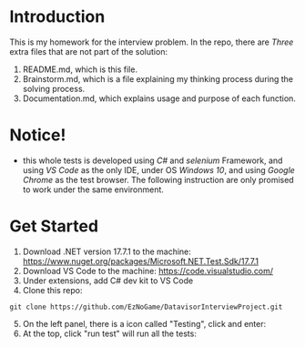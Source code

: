# Introduction
This is my homework for the interview problem.
In the repo, there are *Three* extra files that are not part of the solution:
1. README.md, which is this file.
3. Brainstorm.md, which is a file explaining my thinking process during the solving process.
4. Documentation.md, which explains usage and purpose of each function.
# Notice!
- this whole tests is developed using *C#* and *selenium* Framework, and using *VS Code* as the only IDE, under OS *Windows 10*, and using *Google Chrome* as the test browser. The following instruction are only promised to work under the same environment.  
# Get Started
1. Download .NET version 17.7.1 to the machine: https://www.nuget.org/packages/Microsoft.NET.Test.Sdk/17.7.1
2. Download VS Code to the machine: https://code.visualstudio.com/
3. Under extensions, add C# dev kit to VS Code
4. Clone this repo:
```shell
git clone https://github.com/EzNoGame/DatavisorInterviewProject.git
```
5. On the left panel, there is a icon called "Testing", click and enter:
6. At the top, click "run test" will run all the tests: 